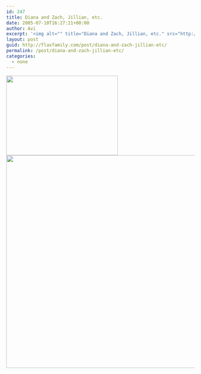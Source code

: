 ```yaml
---
id: 247
title: Diana and Zach, Jillian, etc.
date: 2005-07-10T16:27:21+00:00
author: Avi
excerpt: '<img alt="" title="Diana and Zach, Jillian, etc." src="http://flaxfamily.com/uploads/Diana and Zach, Jillian, etc.-thumbnail.jpg" width="298" height="213" />'
layout: post
guid: http://flaxfamily.com/post/diana-and-zach-jillian-etc/
permalink: /post/diana-and-zach-jillian-etc/
categories:
  - none
---
```

<img alt="" title="Diana and Zach, Jillian, etc." src="http://flaxfamily.com/uploads/Diana and Zach, Jillian, etc.-thumbnail.jpg" width="298" height="213" />
  
<!--more-->


  
<img alt="" title="Diana and Zach, Jillian, etc." src="http://flaxfamily.com/uploads/Diana and Zach, Jillian, etc..jpg" width="799" height="570" />